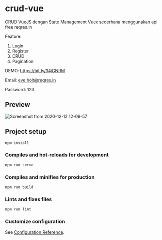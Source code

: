 # crud-vue
CRUD VueJS dengan State Management Vuex sederhana menggunakan api free reqres.in

Feature:
1. Login
2. Register
3. CRUD
4. Pagination

DEMO: https://bit.ly/34jGNRM

Email: eve.holt@reqres.in

Password: 123
## Preview
![Screenshot from 2020-12-12 12-09-57](https://user-images.githubusercontent.com/68319083/101975934-18358b80-3c73-11eb-8f09-36694eff84f5.png)

## Project setup
```
npm install
```

### Compiles and hot-reloads for development
```
npm run serve
```

### Compiles and minifies for production
```
npm run build
```

### Lints and fixes files
```
npm run lint
```

### Customize configuration
See [Configuration Reference](https://cli.vuejs.org/config/).
